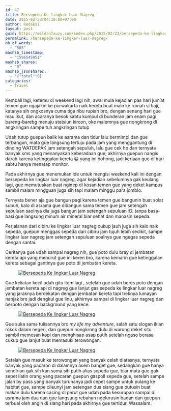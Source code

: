 ```yaml
---
id: 47
title: Bersepeda Ke lingkar Luar Nagreg
date: 2015-02-23T04:10:00+07:00
author: Redaksi
layout: post
guid: https://wildanfauzy.com/index.php/2015/02/23/bersepeda-ke-lingkar-luar-nagreg/
permalink: /bersepeda-ke-lingkar-luar-nagreg/
nb_of_words:
  - "585"
mashsb_timestamp:
  - "1596545051"
mashsb_shares:
  - "0"
mashsb_jsonshares:
  - '{"total":0}'
categories:
  - Travel
---
```

Kembali lagi, ketemu di weekend lagi nih, awal mula kejadian pas hari jum&#8217;at temen gue ngajakin ke purwakarta naik kereta buat main ke rumah si haji, katanya sih ongkosnya cuma tiga ribu rupiah bro, dengan senang hari gue mau ikut, dan acaranya besok sabtu kumpul di bunderan jam enam pagi bareng-barebg menuju statsiun kircon, oke malemnya gue nongkrong di angkringan sampe tuh angkringan tutup

Udah tutup guepun balik ke asrama dan tidur lalu bermimpi dan gue terbangun, mata gue langsung tertuju pada jam yang menggantung di dinding WATDEPAK jam setengah sepuluh, lalu gue cek hp dan ternyata banyak sms yang menanyakan keberadaan gue, akhirnya guepun nangis darah karena ketinggalan kereta 😀 yang ini bohong, jadi kerjaan gue di hari sabtu hanya menatap monitor.

Pada akhirnya gue menemukan ide untuk mengisi weekend kali ini dengan bersepeda ke lingkar luar nagreg, agar kejadian sebelumnya gak keulang lagi, gue memutuskan buat nginep di kosan temen gue yang deket kampus sambil malam mingguan juga sih tapi malam minggu para jomblo.

Ternyata bener aja gue bangun pagi karena temen gue bangunin buat solat subuh, kalo di asrama gue dibangun sama temen gue jam setengah sepuluan saolnya dia juga bangun jam setengah sepuluan :D. tanpa basa-basi gue langsung minum air mineral biar sehat dan manasin sepeda.

Perjalanan dari cibiru ke lingkar luar nagreg cukup jauh juga sih kalo naik sepeda, guepun menggas sepeda dari cibiru jam tujuh lebih sedikit, sampe lingkar luar nagreg jam setengah sepuluan soalnya gue ngegas sepeda dengan santai.

Ceritanya gue udah sampai nagreg nih, gue poto dulu bray di jembatan kereta api yang menurut gue ini keren bro, karena kemarin gue ketinggalan kereta sebagai gantinya gue poto di jembatan kereta.

<div class="wp-block-image">
  <figure class="aligncenter size-large"><a href="https://wildanfauzyart.files.wordpress.com/2015/02/d282f-2b8e1-ptdc0013.jpg?w=768"><img src="https://wildanfauzyart.files.wordpress.com/2015/02/d282f-2b8e1-ptdc0013.jpg?w=768" alt="Bersepeda Ke lingkar Luar Nagreg" data-recalc-dims="1" /></a></figure>
</div>

Gue keliatan kecil udah gitu item lagi , setelah gue udah beres poto dengan jembatan kereta api di nagreg gue lanjut gas sepeda ke lingkar luar nagreg yang jaraknya berdekatan dengan jembatan kereta tapi treknya lumayan nanjak bro jadi dengkul gue linu, akhirnya sampai di lingkar luar nagreg dan berpoto dengan background yang kece.

<div class="wp-block-image">
  <figure class="aligncenter size-large"><a href="https://wildanfauzyart.files.wordpress.com/2015/02/8ed26-26e85-ptdc0027.jpg?w=768"><img src="https://wildanfauzyart.files.wordpress.com/2015/02/8ed26-26e85-ptdc0027.jpg?w=768" alt="Bersepeda Ke lingkar Luar Nagreg" data-recalc-dims="1" /></a></figure>
</div>

Gue suka sama tulisannya bro _my life my adventure_, salah satu slogan iklan rokok dalam negeri, dan guepun nongkrong dulu di warung deket situ sambil memesan kopi dan menghisap asap putih setelah ngaso berasa cukup gue lanjut buat memasuki terowongan.

<div class="wp-block-image">
  <figure class="aligncenter size-large"><a href="https://wildanfauzyart.files.wordpress.com/2015/02/6cfb7-c78d4-ptdc0030.jpg?w=768"><img src="https://wildanfauzyart.files.wordpress.com/2015/02/6cfb7-c78d4-ptdc0030.jpg?w=768" alt="Bersepeda Ke lingkar Luar Nagreg" data-recalc-dims="1" /></a></figure>
</div>

Setalah gue masuk ke terowongan yang banyak celah diatasnya, ternyata banyak yang pacaran di dalamnya asem banget gue, sedangkan gue hanya sendirian gak sih kan sama sih putih alias sepeda gue, biar mata gue gak sepet liatin orang yang pacaran guepun gaspoll sepeda gue, setelah sampe jalan by pass yang banyak turunanya jadi cepet sampe untuk pulang ke habitat gue, sampe cileunyi jam setengan dua siang gue putusin buat makan dulu karena cacing di perut gue udah pada kesurupan sampai di asrama jam dua dan gue langsung rebahan ngelurusin badan dan guepun terbuai oleh angin di siang hari pada akhirnya gue tertidur, Wassalam.